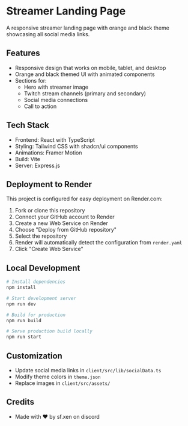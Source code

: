 # Streamer Landing Page

A responsive streamer landing page with orange and black theme showcasing all social media links.

## Features

- Responsive design that works on mobile, tablet, and desktop
- Orange and black themed UI with animated components
- Sections for:
  - Hero with streamer image
  - Twitch stream channels (primary and secondary)
  - Social media connections
  - Call to action

## Tech Stack

- Frontend: React with TypeScript
- Styling: Tailwind CSS with shadcn/ui components
- Animations: Framer Motion
- Build: Vite
- Server: Express.js

## Deployment to Render

This project is configured for easy deployment on Render.com:

1. Fork or clone this repository
2. Connect your GitHub account to Render
3. Create a new Web Service on Render
4. Choose "Deploy from GitHub repository"
5. Select the repository
6. Render will automatically detect the configuration from `render.yaml`
7. Click "Create Web Service"

## Local Development

```bash
# Install dependencies
npm install

# Start development server
npm run dev

# Build for production
npm run build

# Serve production build locally
npm run start
```

## Customization

- Update social media links in `client/src/lib/socialData.ts`
- Modify theme colors in `theme.json`
- Replace images in `client/src/assets/`

## Credits

- Made with ♥️ by sf.xen on discord